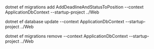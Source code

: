 ﻿dotnet ef migrations add AddDeadlineAndStatusToPosition --context ApplicationDbContext --startup-project ../Web

dotnet ef database update --context ApplicationDbContext --startup-project ../Web

dotnet ef migrations remove --context ApplicationDbContext --startup-project ../Web